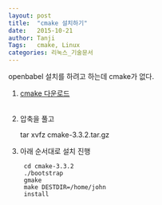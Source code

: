 ```yaml
---
layout: post
title:  "cmake 설치하기"
date:   2015-10-21
author: Tanji
Tags:   cmake, Linux
categories: 리눅스_기술문서
---
```


openbabel 설치를 하려고 하는데 cmake가 없다.

1. [cmake 다운로드](https://cmake.org/download/)
<br><Br>
1. 압축을 풀고

	tar xvfz cmake-3.3.2.tar.gz


1. 아래 순서대로 설치 진행


        cd cmake-3.3.2
        ./bootstrap
        gmake
        make DESTDIR=/home/john
        install
